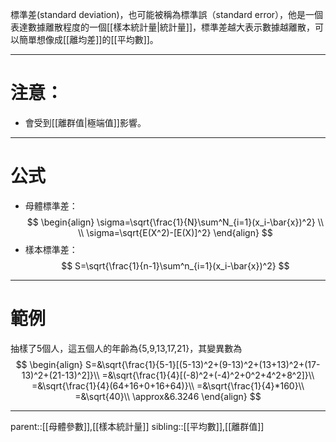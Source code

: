 標準差(standard deviation)，也可能被稱為標準誤（standard error），他是一個表達數據離散程度的一個[[樣本統計量|統計量]]，標準差越大表示數據越離散，可以簡單想像成[[離均差]]的[[平均數]]。
- - - 
# 注意：
- 會受到[[離群值|極端值]]影響。
- - -
# 公式
- 母體標準差：
$$
\begin{align}
\sigma=\sqrt{\frac{1}{N}\sum^N_{i=1}(x_i-\bar{x})^2}
\\
\\
\sigma=\sqrt{E(X^2)-[E(X)]^2}
\end{align}
$$
- 樣本標準差：
$$
S=\sqrt{\frac{1}{n-1}\sum^n_{i=1}(x_i-\bar{x})^2}
$$
- - -
# 範例
抽樣了5個人，這五個人的年齡為{5,9,13,17,21}，其變異數為
$$
\begin{align}
S=&\sqrt{\frac{1}{5-1}[(5-13)^2+(9-13)^2+(13+13)^2+(17-13)^2+(21-13)^2]}\\
=&\sqrt{\frac{1}{4}[(-8)^2+(-4)^2+0^2+4^2+8^2]}\\
=&\sqrt{\frac{1}{4}(64+16+0+16+64)}\\
=&\sqrt{\frac{1}{4}*160}\\
=&\sqrt{40}\\
\approx&6.3246
\end{align}
$$
- - -
parent::[[母體參數]],[[樣本統計量]]
sibling::[[平均數]],[[離群值]]